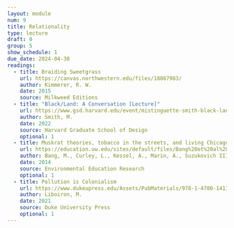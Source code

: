 ```yaml
---
layout: module
num: 9
title: Relationality
type: lecture
draft: 0
group: 5
show_schedule: 1
due_date: 2024-04-30
readings:
  - title: Braiding Sweetgrass
    url: https://canvas.northwestern.edu/files/18867983/
    author: Kimmerer, R. W.
    date: 2015
    source: Milkweed Editions
  - title: "Black/Land: A Conversation [Lecture]"
    url: https://www.gsd.harvard.edu/event/mistinguette-smith-black-land-a-conversation/
    author: Smith, M.
    date: 2022
    source: Harvard Graduate School of Design
    optional: 1
  - title: Muskrat theories, tobacco in the streets, and living Chicago as Indigenous land
    url: https://education.uw.edu/sites/default/files/Bang%20et%20al%202014%20Muskrat%20Theories.pdf
    author: Bang, M., Curley, L., Kessel, A., Marin, A., Suzukovich III, E. S., & Strack, G.
    date: 2014
    source: Environmental Education Research
    optional: 1
  - title: Pollution is Colonialism
    url: https://www.dukeupress.edu/Assets/PubMaterials/978-1-4780-1413-3_601.pdf
    author: Liboiron, M.
    date: 2021
    source: Duke University Press
    optional: 1
---
```

